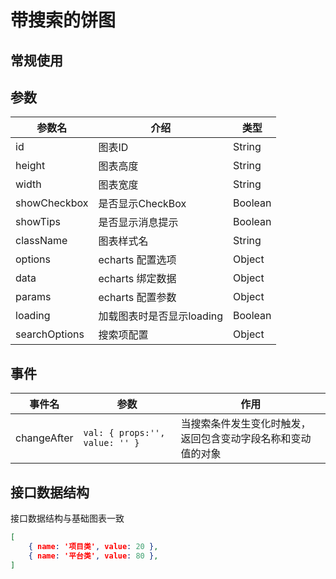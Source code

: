 # 带搜索的饼图

## 常规使用

<vEcharts-demo
    demo-height="300px"
    source-code="common-charts:::PieSearch/PieSearch-demo"
/>

## 参数

| 参数名        | 介绍                      | 类型    |
| ------------- | ------------------------- | ------- |
| id            | 图表ID                    | String  |
| height        | 图表高度                  | String  |
| width         | 图表宽度                  | String  |
| showCheckbox  | 是否显示CheckBox          | Boolean |
| showTips      | 是否显示消息提示          | Boolean |
| className     | 图表样式名                | String  |
| options       | echarts 配置选项          | Object  |
| data          | echarts 绑定数据          | Object  |
| params        | echarts 配置参数          | Object  |
| loading       | 加载图表时是否显示loading | Boolean |
| searchOptions | 搜索项配置                | Object  |

## 事件

| 事件名      | 参数                           | 作用                                                         |
| ----------- | ------------------------------ | ------------------------------------------------------------ |
| changeAfter | `val: { props:'', value: '' }` | 当搜索条件发生变化时触发，返回包含变动字段名称和变动值的对象 |

## 接口数据结构

接口数据结构与基础图表一致
```json
[
    { name: '项目类', value: 20 },
    { name: '平台类', value: 80 },
]
```

